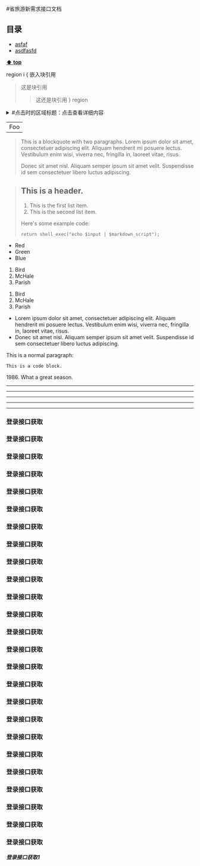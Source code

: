 

#省旅游新需求接口文档

## 目录
 - [asfaf](https://github.com/swgloomy/Provincial-Tourism-Interface-Document)
 - [asdfasfd](#登录接口获取1)
 
**[⬆ top](#-登录接口获取1)**


region i { 嵌入块引用
> 这是块引用
> > 这还是块引用
} region 


<details>
  <summary>#点击时的区域标题：点击查看详细内容</summary>
  <p> - 测试 测试测试</p>
  <pre><code>  title，value，callBack可以缺省  </code>  </pre>
</details>


<table>
    <tr>
        <td>Foo</td>
    </tr>
</table>

> This is a blockquote with two paragraphs. Lorem ipsum dolor sit amet,
> consectetuer adipiscing elit. Aliquam hendrerit mi posuere lectus.
> Vestibulum enim wisi, viverra nec, fringilla in, laoreet vitae, risus.
>
> Donec sit amet nisl. Aliquam semper ipsum sit amet velit. Suspendisse
> id sem consectetuer libero luctus adipiscing.


> ## This is a header.
>
> 1.   This is the first list item.
> 2.   This is the second list item.
>
> Here's some example code:
>
>     return shell_exec("echo $input | $markdown_script");


+   Red
+   Green
+   Blue


1.  Bird
2.  McHale
3.  Parish

<ol>
<li>Bird</li>
<li>McHale</li>
<li>Parish</li>
</ol>


*   Lorem ipsum dolor sit amet, consectetuer adipiscing elit.
    Aliquam hendrerit mi posuere lectus. Vestibulum enim wisi,
    viverra nec, fringilla in, laoreet vitae, risus.
*   Donec sit amet nisl. Aliquam semper ipsum sit amet velit.
    Suspendisse id sem consectetuer libero luctus adipiscing.
    
This is a normal paragraph:

    This is a code block.
    
1986\. What a great season.


* * *

***

*****

- - -

---------------------------------------

### 登录接口获取
### 登录接口获取
### 登录接口获取
### 登录接口获取
### 登录接口获取
### 登录接口获取
### 登录接口获取
### 登录接口获取
### 登录接口获取
### 登录接口获取
### 登录接口获取
### 登录接口获取
### 登录接口获取
### 登录接口获取
### 登录接口获取
### 登录接口获取
### 登录接口获取
### 登录接口获取
### 登录接口获取
### 登录接口获取
### 登录接口获取
### 登录接口获取
### 登录接口获取
### 登录接口获取
### 登录接口获取
##### 登录接口获取1

